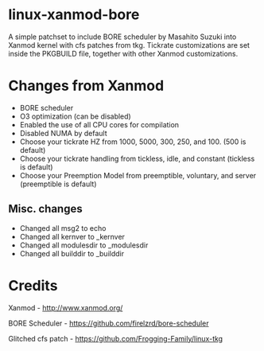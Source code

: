 # linux-xanmod-bore

A simple patchset to include BORE scheduler by Masahito Suzuki into Xanmod kernel with cfs patches from tkg. Tickrate customizations are set inside the PKGBUILD file, together with other Xanmod customizations.

# Changes from Xanmod

- BORE scheduler
- O3 optimization (can be disabled)
- Enabled the use of all CPU cores for compilation
- Disabled NUMA by default
- Choose your tickrate HZ from 1000, 5000, 300, 250, and 100. (500 is default)
- Choose your tickrate handling from tickless, idle, and constant (tickless is default)
- Choose your Preemption Model from preemptible, voluntary, and server (preemptible is default)

## Misc. changes

- Changed all msg2 to echo
- Changed all kernver to \_kernver
- Changed all modulesdir to \_modulesdir
- Changed all builddir to \_builddir

# Credits

Xanmod - http://www.xanmod.org/

BORE Scheduler - https://github.com/firelzrd/bore-scheduler

Glitched cfs patch - https://github.com/Frogging-Family/linux-tkg
